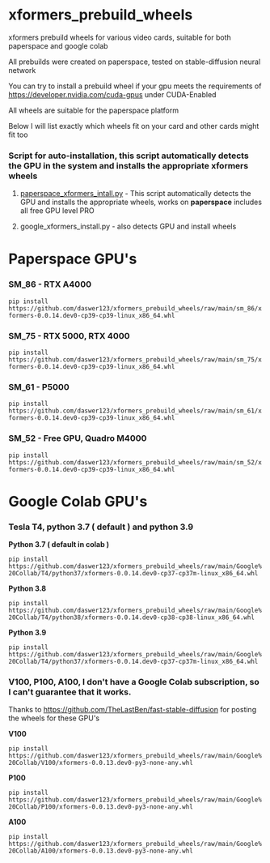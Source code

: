 # xformers_prebuild_wheels
xformers prebuild wheels for various video cards, suitable for both paperspace and google colab

All prebuilds were created on paperspace, tested on stable-diffusion neural network

You can try to install a prebuild wheel if your gpu meets the requirements of https://developer.nvidia.com/cuda-gpus under CUDA-Enabled 

All wheels are suitable for the paperspace platform

Below I will list exactly which wheels fit on your card and other cards might fit too

### Script for auto-installation, this script automatically detects the GPU in the system and installs the appropriate xformers wheels 

1) [paperspace_xformers_intall.py](https://github.com/daswer123/xformers_prebuild_wheels/raw/main/paperspace_xformers_intall.py) - This script automatically detects the GPU and installs the appropriate wheels, works on **paperspace** includes all free GPU level PRO

2) google_xformers_install.py - also detects GPU and install wheels

# Paperspace GPU's

### SM_86 - RTX A4000

`pip install https://github.com/daswer123/xformers_prebuild_wheels/raw/main/sm_86/xformers-0.0.14.dev0-cp39-cp39-linux_x86_64.whl`

### SM_75 - RTX 5000, RTX 4000

`pip install https://github.com/daswer123/xformers_prebuild_wheels/raw/main/sm_75/xformers-0.0.14.dev0-cp39-cp39-linux_x86_64.whl`

### SM_61 - P5000

`pip install https://github.com/daswer123/xformers_prebuild_wheels/raw/main/sm_61/xformers-0.0.14.dev0-cp39-cp39-linux_x86_64.whl`

### SM_52 - Free GPU, Quadro M4000

`pip install https://github.com/daswer123/xformers_prebuild_wheels/raw/main/sm_52/xformers-0.0.14.dev0-cp39-cp39-linux_x86_64.whl`


# Google Colab GPU's

### Tesla T4, python 3.7 ( default ) and python 3.9

**Python 3.7 ( default in colab )**

`pip install https://github.com/daswer123/xformers_prebuild_wheels/raw/main/Google%20Collab/T4/python37/xformers-0.0.14.dev0-cp37-cp37m-linux_x86_64.whl`

**Python 3.8**

`pip install https://github.com/daswer123/xformers_prebuild_wheels/raw/main/Google%20Collab/T4/python38/xformers-0.0.14.dev0-cp38-cp38-linux_x86_64.whl`

**Python 3.9**

`pip install https://github.com/daswer123/xformers_prebuild_wheels/raw/main/Google%20Collab/T4/python37/xformers-0.0.14.dev0-cp37-cp37m-linux_x86_64.whl`

### V100, P100, A100, I don't have a Google Colab subscription, so I can't guarantee that it works.
Thanks to https://github.com/TheLastBen/fast-stable-diffusion for posting the wheels for these GPU's

**V100**

`pip install https://github.com/daswer123/xformers_prebuild_wheels/raw/main/Google%20Collab/V100/xformers-0.0.13.dev0-py3-none-any.whl`

**P100**

`pip install https://github.com/daswer123/xformers_prebuild_wheels/raw/main/Google%20Collab/P100/xformers-0.0.13.dev0-py3-none-any.whl`

**A100**

`pip install https://github.com/daswer123/xformers_prebuild_wheels/raw/main/Google%20Collab/A100/xformers-0.0.13.dev0-py3-none-any.whl`
